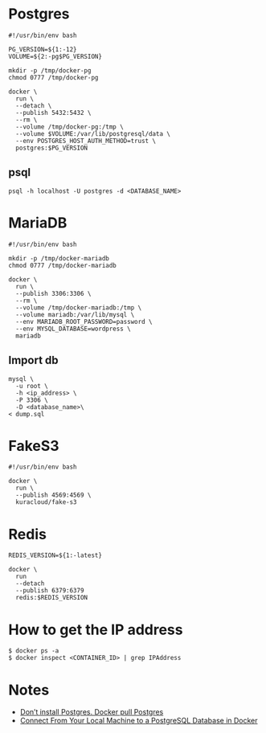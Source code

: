 # Postgres

```
#!/usr/bin/env bash

PG_VERSION=${1:-12}
VOLUME=${2:-pg$PG_VERSION}

mkdir -p /tmp/docker-pg
chmod 0777 /tmp/docker-pg

docker \
  run \
  --detach \
  --publish 5432:5432 \
  --rm \
  --volume /tmp/docker-pg:/tmp \
  --volume $VOLUME:/var/lib/postgresql/data \
  --env POSTGRES_HOST_AUTH_METHOD=trust \
  postgres:$PG_VERSION
```

## psql

`psql -h localhost -U postgres -d <DATABASE_NAME>`

# MariaDB

```
#!/usr/bin/env bash

mkdir -p /tmp/docker-mariadb
chmod 0777 /tmp/docker-mariadb

docker \
  run \
  --publish 3306:3306 \
  --rm \
  --volume /tmp/docker-mariadb:/tmp \
  --volume mariadb:/var/lib/mysql \
  --env MARIADB_ROOT_PASSWORD=password \
  --env MYSQL_DATABASE=wordpress \
  mariadb
```

## Import db

```
mysql \
  -u root \
  -h <ip_address> \
  -P 3306 \
  -D <database_name>\
< dump.sql
```

# FakeS3

```
#!/usr/bin/env bash

docker \
  run \
  --publish 4569:4569 \
  kuracloud/fake-s3
```

# Redis

```
REDIS_VERSION=${1:-latest}

docker \
  run
  --detach
  --publish 6379:6379
  redis:$REDIS_VERSION
```

# How to get the IP address

```
$ docker ps -a
$ docker inspect <CONTAINER_ID> | grep IPAddress
```

# Notes

* [Don’t install Postgres. Docker pull Postgres](https://hackernoon.com/dont-install-postgres-docker-pull-postgres-bee20e200198)
* [Connect From Your Local Machine to a PostgreSQL Database in Docker](https://medium.com/better-programming/connect-from-local-machine-to-postgresql-docker-container-f785f00461a7)
